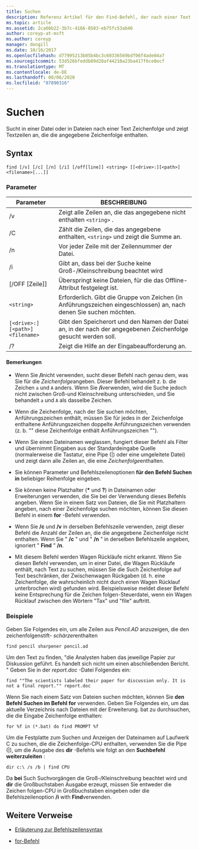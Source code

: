 ```yaml
---
title: Suchen
description: Referenz Artikel für den Find-Befehl, der nach einer Text Zeichenfolge in Dateien sucht und die angegebene Text Zeichenfolge in der Datei anzeigt.
ms.topic: article
ms.assetid: 2ca66b22-3b7c-4166-8503-eb75fc53ab46
author: coreyp-at-msft
ms.author: coreyp
manager: dongill
ms.date: 10/16/2017
ms.openlocfilehash: d77995213b05b4bc3c60336569bdf06f4ade04a7
ms.sourcegitcommit: 53d526bfeddb89d28af44210a23ba417f6ce0ecf
ms.translationtype: MT
ms.contentlocale: de-DE
ms.lasthandoff: 08/06/2020
ms.locfileid: "87890316"
---
```

# <a name="find"></a>Suchen

Sucht in einer Datei oder in Dateien nach einer Text Zeichenfolge und zeigt Textzeilen an, die die angegebene Zeichenfolge enthalten.

## <a name="syntax"></a>Syntax

```
find [/v] [/c] [/n] [/i] [/off[line]] <string> [[<drive>:][<path>]<filename>[...]]
```

### <a name="parameters"></a>Parameter

| Parameter | BESCHREIBUNG |
| --------- | ----------- |
| /v | Zeigt alle Zeilen an, die das angegebene nicht enthalten `<string>` . |
| /C | Zählt die Zeilen, die das angegebene enthalten, `<string>` und zeigt die Summe an. |
| /n | Vor jeder Zeile mit der Zeilennummer der Datei. |
| /i | Gibt an, dass bei der Suche keine Groß-/Kleinschreibung beachtet wird |
| [/OFF [Zeile]] | Überspringt keine Dateien, für die das Offline-Attribut festgelegt ist. |
| `<string>` | Erforderlich. Gibt die Gruppe von Zeichen (in Anführungszeichen eingeschlossen) an, nach denen Sie suchen möchten. |
| `[<drive>:][<path>]<filename>` | Gibt den Speicherort und den Namen der Datei an, in der nach der angegebenen Zeichenfolge gesucht werden soll. |
| /? | Zeigt die Hilfe an der Eingabeaufforderung an. |

#### <a name="remarks"></a>Bemerkungen

- Wenn Sie **/i**nicht verwenden, sucht dieser Befehl nach genau dem, was Sie für die *Zeichenfolge*angeben. Dieser Befehl behandelt z. b. die Zeichen `a` und `A` anders. Wenn Sie **/i**verwenden, wird die Suche jedoch nicht zwischen Groß-und Kleinschreibung unterschieden, und Sie behandelt `a` und `A` als dasselbe Zeichen.

- Wenn die Zeichenfolge, nach der Sie suchen möchten, Anführungszeichen enthält, müssen Sie für jedes in der Zeichenfolge enthaltene Anführungszeichen doppelte Anführungszeichen verwenden (z. b. "" diese Zeichenfolge enthält Anführungszeichen "").

- Wenn Sie einen Dateinamen weglassen, fungiert dieser Befehl als Filter und übernimmt Eingaben aus der Standardeingabe Quelle (normalerweise die Tastatur, eine Pipe (|) oder eine umgeleitete Datei) und zeigt dann alle Zeilen an, die eine *Zeichenfolge*enthalten.

- Sie können Parameter und Befehlszeilenoptionen **für den Befehl Suchen in** beliebiger Reihenfolge eingeben.

- Sie können keine Platzhalter (**&#42;** und **?**) in Dateinamen oder Erweiterungen verwenden, die Sie bei der Verwendung dieses Befehls angeben. Wenn Sie in einem Satz von Dateien, die Sie mit Platzhaltern angeben, nach einer Zeichenfolge suchen möchten, können Sie diesen Befehl in einem **for** -Befehl verwenden.

- Wenn Sie **/c** und **/v** in derselben Befehlszeile verwenden, zeigt dieser Befehl die Anzahl der Zeilen an, die die angegebene Zeichenfolge nicht enthalten. Wenn Sie " **/c** " und " **/n** " in derselben Befehlszeile angeben, ignoriert " **Find** " **/n**.

- Mit diesem Befehl werden Wagen Rückläufe nicht erkannt. Wenn Sie diesen Befehl verwenden, um in einer Datei, die Wagen Rückläufe enthält, nach Text zu suchen, müssen Sie die Such Zeichenfolge auf Text beschränken, der Zwischenwagen Rückgaben (d. h. eine Zeichenfolge, die wahrscheinlich nicht durch einen Wagen Rücklauf unterbrochen wird) gefunden wird. Beispielsweise meldet dieser Befehl keine Entsprechung für die Zeichen folgen-Steuerdatei, wenn ein Wagen Rücklauf zwischen den Wörtern "Tax" und "file" auftritt.

### <a name="examples"></a>Beispiele

Geben Sie Folgendes ein, um alle Zeilen aus *Pencil.AD* anzuzeigen, die den zeichenfolgenstift- *schärzer*enthalten

```
find pencil sharpener pencil.ad
```

Um den Text zu finden, "die Analysten haben das jeweilige Papier zur Diskussion geführt. Es handelt sich nicht um einen abschließenden Bericht. " Geben Sie in der *report.doc* -Datei Folgendes ein:

```
find ""The scientists labeled their paper for discussion only. It is not a final report."" report.doc
```

Wenn Sie nach einem Satz von Dateien suchen möchten, können Sie **den Befehl Suchen im Befehl** **for** verwenden. Geben Sie Folgendes ein, um das aktuelle Verzeichnis nach Dateien mit der Erweiterung. bat zu durchsuchen, die die Eingabe Zeichenfolge enthalten:

```
for %f in (*.bat) do find PROMPT %f
```

Um die Festplatte zum Suchen und Anzeigen der Dateinamen auf Laufwerk C zu suchen, die die Zeichenfolge-CPU enthalten, verwenden Sie die Pipe (|), um die Ausgabe des **dir** -Befehls wie folgt an den **Suchbefehl weiterzuleiten** :

```
dir c:\ /s /b | find CPU
```

Da **bei** Such Suchvorgängen die Groß-/Kleinschreibung beachtet wird und **dir** die Großbuchstaben Ausgabe erzeugt, müssen Sie entweder die Zeichen folgen-CPU in Großbuchstaben eingeben oder die Befehlszeilenoption **/i** with **Find**verwenden.

## <a name="additional-references"></a>Weitere Verweise

- [Erläuterung zur Befehlszeilensyntax](command-line-syntax-key.md)

- [for-Befehl](for.md)
